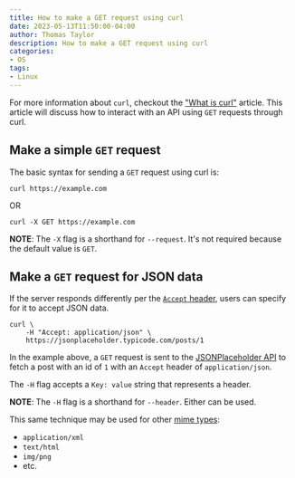 ```yaml
---
title: How to make a GET request using curl
date: 2023-05-13T11:50:00-04:00
author: Thomas Taylor
description: How to make a GET request using curl
categories:
- OS
tags:
- Linux
---
```


For more information about `curl`, checkout the ["What is curl"](https://how.wtf/what-is-curl.html) article. This article will discuss how to interact with an API using `GET` requests through curl.

## Make a simple `GET` request

The basic syntax for sending a `GET` request using curl is:

```shell
curl https://example.com
```

OR

```shell
curl -X GET https://example.com
```

**NOTE**: The `-X` flag is a shorthand for `--request`. It's not required because the default value is `GET`.

## Make a `GET` request for JSON data

If the server responds differently per the [`Accept` header](https://developer.mozilla.org/en-US/docs/Web/HTTP/Headers/Accept), users can specify for it to accept JSON data.

```shell
curl \
	-H "Accept: application/json" \
	https://jsonplaceholder.typicode.com/posts/1
```

In the example above, a `GET` request is sent to the [JSONPlaceholder API](https://jsonplaceholder.typicode.com/) to fetch a post with an id of `1` with an `Accept` header of `application/json`.

The  `-H`  flag accepts a  `Key: value`  string that represents a header.

**NOTE**: The  `-H`  flag is a shorthand for  `--header`. Either can be used.

This same technique may be used for other [mime types](https://developer.mozilla.org/en-US/docs/Web/HTTP/Basics_of_HTTP/MIME_types):

- `application/xml`
- `text/html`
- `img/png`
- etc.
